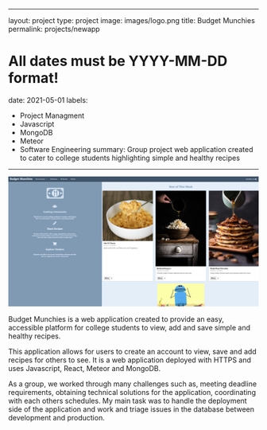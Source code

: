  ---
layout: project
type: project
image: images/logo.png
title: Budget Munchies
permalink: projects/newapp
# All dates must be YYYY-MM-DD format!
date: 2021-05-01
labels:
  - Project Managment
  - Javascript
  - MongoDB
  - Meteor 
  - Software Engineering 
summary: Group project web application created to cater to college students highlighting simple and healthy recipes 
---

<img class="ui medium right floated rounded image" src="../images/landing.png">

Budget Munchies is a web application created to provide an easy, accessible platform for college students to view, add and save simple and healthy recipes. 

This application allows for users to create an account to view, save and add recipes for others to see. It is a web application deployed with HTTPS and uses Javascript, React, Meteor and MongoDB. 

As a group, we worked through many challenges such as, meeting deadline requirements, obtaining technical solutions for the application, coordinating with each others schedules. My main task was to handle the deployment side of the application and work and triage issues in the database between development and production.


